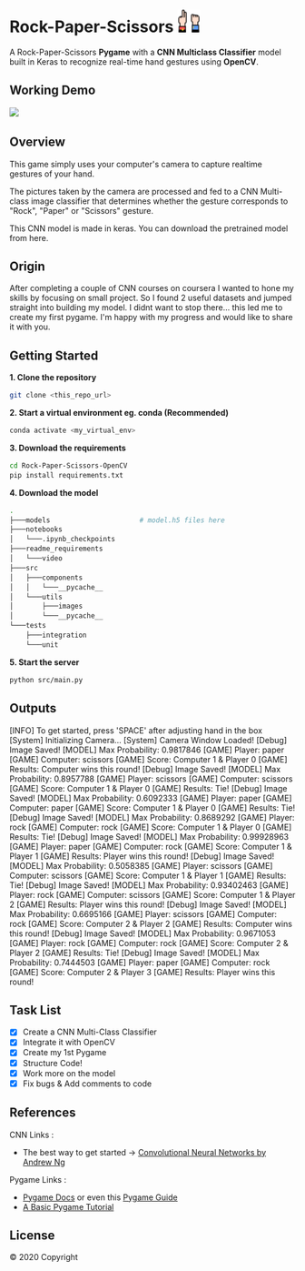 <!-- @format -->

# Rock-Paper-Scissors <img src="https://github.com/Darlene-Naz/Rock-Paper-Scissors-OpenCV/blob/master/src/utils/images/gaming.png" height="40px" width="40px"/>

A Rock-Paper-Scissors <b>Pygame</b> with a <b>CNN Multiclass Classifier</b> model built in Keras to recognize real-time hand gestures using <b>OpenCV</b>.

## Working Demo

![](readme_requirements/video/rps.gif)

## Overview

This game simply uses your computer's camera to capture realtime gestures of your hand.

The pictures taken by the camera are processed and fed to a CNN Multi-class image classifier that determines whether the gesture corresponds to "Rock", "Paper" or "Scissors" gesture.

This CNN model is made in keras. You can download the pretrained model from here.

## Origin

After completing a couple of CNN courses on coursera I wanted to hone my skills by focusing on small project. So I found 2 useful datasets and jumped straight into building my model. I didnt want to stop there... this led me to create my first pygame. I'm happy with my progress and would like to share it with you.

## Getting Started

**1. Clone the repository**

```bash
git clone <this_repo_url>
```

**2. Start a virtual environment eg. conda (Recommended)**

```bash
conda activate <my_virtual_env>
```

**3. Download the requirements**

```bash
cd Rock-Paper-Scissors-OpenCV
pip install requirements.txt
```

**4. Download the model**

```bash
.
├───models                      # model.h5 files here
├───notebooks
│   └───.ipynb_checkpoints
├───readme_requirements
│   └───video
├───src
│   ├───components
│   │   └───__pycache__
│   └───utils
│       ├───images
│       └───__pycache__
└───tests
    ├───integration
    └───unit
```

**5. Start the server**

```bash
python src/main.py
```

## Outputs

[INFO] To get started, press 'SPACE' after adjusting hand in the box
[System] Initializing Camera...
[System] Camera Window Loaded!
[Debug] Image Saved!
[MODEL] Max Probability: 0.9817846
[GAME] Player: paper
[GAME] Computer: scissors
[GAME] Score: Computer 1 & Player 0
[GAME] Results: Computer wins this round!
[Debug] Image Saved!
[MODEL] Max Probability: 0.8957788
[GAME] Player: scissors
[GAME] Computer: scissors
[GAME] Score: Computer 1 & Player 0
[GAME] Results: Tie!
[Debug] Image Saved!
[MODEL] Max Probability: 0.6092333
[GAME] Player: paper
[GAME] Computer: paper
[GAME] Score: Computer 1 & Player 0
[GAME] Results: Tie!
[Debug] Image Saved!
[MODEL] Max Probability: 0.8689292
[GAME] Player: rock
[GAME] Computer: rock
[GAME] Score: Computer 1 & Player 0
[GAME] Results: Tie!
[Debug] Image Saved!
[MODEL] Max Probability: 0.99928963
[GAME] Player: paper
[GAME] Computer: rock
[GAME] Score: Computer 1 & Player 1
[GAME] Results: Player wins this round!
[Debug] Image Saved!
[MODEL] Max Probability: 0.5058385
[GAME] Player: scissors
[GAME] Computer: scissors
[GAME] Score: Computer 1 & Player 1
[GAME] Results: Tie!
[Debug] Image Saved!
[MODEL] Max Probability: 0.93402463
[GAME] Player: rock
[GAME] Computer: scissors
[GAME] Score: Computer 1 & Player 2
[GAME] Results: Player wins this round!
[Debug] Image Saved!
[MODEL] Max Probability: 0.6695166
[GAME] Player: scissors
[GAME] Computer: rock
[GAME] Score: Computer 2 & Player 2
[GAME] Results: Computer wins this round!
[Debug] Image Saved!
[MODEL] Max Probability: 0.9671053
[GAME] Player: rock
[GAME] Computer: rock
[GAME] Score: Computer 2 & Player 2
[GAME] Results: Tie!
[Debug] Image Saved!
[MODEL] Max Probability: 0.7444503
[GAME] Player: paper
[GAME] Computer: rock
[GAME] Score: Computer 2 & Player 3
[GAME] Results: Player wins this round!

## Task List

- [x] Create a CNN Multi-Class Classifier
- [x] Integrate it with OpenCV
- [x] Create my 1st Pygame
- [x] Structure Code!
- [x] Work more on the model
- [x] Fix bugs & Add comments to code

## References

CNN Links :

<ul>
<li>The best way to get started -> <a href="https://www.coursera.org/learn/convolutional-neural-networks/">Convolutional Neural Networks by Andrew Ng</a>
</ul>

Pygame Links :

<ul>
<li><a href="https://www.pygame.org/docs/">Pygame Docs</a> or even this <a href="https://pygame.readthedocs.io/">Pygame Guide</a></li>
<li><a href="https://www.101computing.net/getting-started-with-pygame/">A Basic Pygame Tutorial</a></li>
</ul>

## License

© 2020 Copyright
